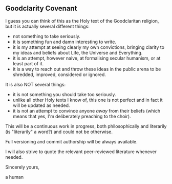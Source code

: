 
Goodclarity Covenant
--------------------

I guess you can think of this as the Holy text of the Goodclaritan religion, but it is actually several different things:

* not something to take seriously.
* it is something fun and damn interesting to write.
* it is my attempt at seeing clearly my own convictions, bringing clarity to my ideas and beliefs about Life, the Universe and Everything.
* it is an attempt, however naive, at formalising secular humanism, or at least part of it.
* it is a way to reach out and throw these ideas in the public arena to be shredded, improved, considered or ignored.

It is also NOT several things:

* it is not something you should take too seriously.
* unlike all other Holy texts I know of, this one is not perfect and in fact it will be updated as needed.
* it is not an attempt to convince anyone *away* from their beliefs (which means that yes, I'm deliberately preaching to the choir).

This will be a continuous work in progress, both philosophically and literarily (is "literarily" a word?) and could not be otherwise.

Full versioning and commit authorship will be always available.

I will also strive to quote the relevant peer-reviewed literature whenever needed.


Sincerely yours,

a human
